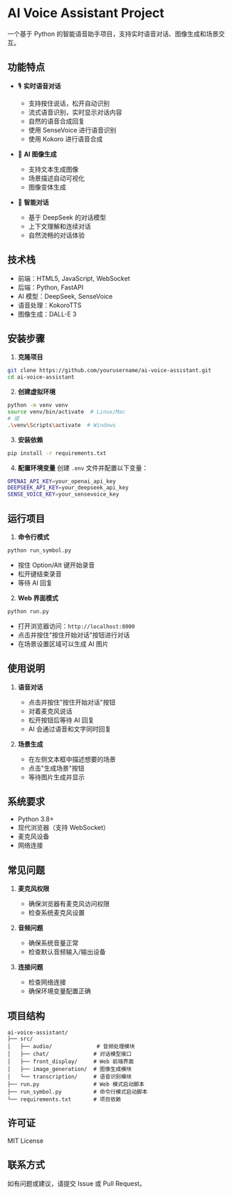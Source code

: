 # AI Voice Assistant Project

一个基于 Python 的智能语音助手项目，支持实时语音对话、图像生成和场景交互。

## 功能特点

- 🎙️ **实时语音对话**
  - 支持按住说话，松开自动识别
  - 流式语音识别，实时显示对话内容
  - 自然的语音合成回复
  - 使用 SenseVoice 进行语音识别
  - 使用 Kokoro 进行语音合成

- 🎨 **AI 图像生成**
  - 支持文本生成图像
  - 场景描述自动可视化
  - 图像变体生成

- 🤖 **智能对话**
  - 基于 DeepSeek 的对话模型
  - 上下文理解和连续对话
  - 自然流畅的对话体验

## 技术栈

- 前端：HTML5, JavaScript, WebSocket
- 后端：Python, FastAPI
- AI 模型：DeepSeek, SenseVoice
- 语音处理：KokoroTTS
- 图像生成：DALL-E 3

## 安装步骤

1. **克隆项目**
```bash
git clone https://github.com/yourusername/ai-voice-assistant.git
cd ai-voice-assistant
```

2. **创建虚拟环境**
```bash
python -m venv venv
source venv/bin/activate  # Linux/Mac
# 或
.\venv\Scripts\activate  # Windows
```

3. **安装依赖**
```bash
pip install -r requirements.txt
```

4. **配置环境变量**
创建 `.env` 文件并配置以下变量：
```bash
OPENAI_API_KEY=your_openai_api_key
DEEPSEEK_API_KEY=your_deepseek_api_key
SENSE_VOICE_KEY=your_sensevoice_key
```

## 运行项目

1. **命令行模式**
```bash
python run_symbol.py
```
- 按住 Option/Alt 键开始录音
- 松开键结束录音
- 等待 AI 回复

2. **Web 界面模式**
```bash
python run.py
```
- 打开浏览器访问：`http://localhost:8000`
- 点击并按住"按住开始对话"按钮进行对话
- 在场景设置区域可以生成 AI 图片

## 使用说明

1. **语音对话**
   - 点击并按住"按住开始对话"按钮
   - 对着麦克风说话
   - 松开按钮后等待 AI 回复
   - AI 会通过语音和文字同时回复

2. **场景生成**
   - 在左侧文本框中描述想要的场景
   - 点击"生成场景"按钮
   - 等待图片生成并显示

## 系统要求

- Python 3.8+
- 现代浏览器（支持 WebSocket）
- 麦克风设备
- 网络连接

## 常见问题

1. **麦克风权限**
   - 确保浏览器有麦克风访问权限
   - 检查系统麦克风设置

2. **音频问题**
   - 确保系统音量正常
   - 检查默认音频输入/输出设备

3. **连接问题**
   - 检查网络连接
   - 确保环境变量配置正确

## 项目结构

```
ai-voice-assistant/
├── src/
│   ├── audio/              # 音频处理模块
│   ├── chat/              # 对话模型接口
│   ├── front_display/     # Web 前端界面
│   ├── image_generation/  # 图像生成模块
│   └── transcription/     # 语音识别模块
├── run.py                 # Web 模式启动脚本
├── run_symbol.py          # 命令行模式启动脚本
└── requirements.txt       # 项目依赖
```

## 许可证

MIT License

## 联系方式

如有问题或建议，请提交 Issue 或 Pull Request。

